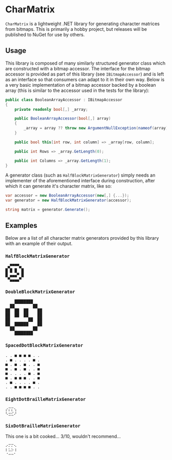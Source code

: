 # CharMatrix

`CharMatrix` is a lightweight .NET library for generating character matrices from bitmaps. This is primarily a hobby project, but releases will be published to NuGet for use by others.

## Usage

This library is composed of many similarly structured generator class which are constructed with a bitmap accessor. The interface for the bitmap accessor is provided as part of this library (see `IBitmapAccessor`) and is left as an interface so that consumers can adapt to it in their own way. Below is a very basic implementation of a bitmap accessor backed by a boolean array (this is similar to the accessor used in the tests for the library):

```csharp
public class BooleanArrayAccessor : IBitmapAccessor
{
    private readonly bool[,] _array;

    public BooleanArrayAccessor(bool[,] array)
    {
        _array = array ?? throw new ArgumentNullException(nameof(array));
    }

    public bool this[int row, int column] => _array[row, column];

    public int Rows => _array.GetLength(0);

    public int Columns => _array.GetLength(1);
}
```

A generator class (such as `HalfBlockMatrixGenerator`) simply needs an implementer of the aforementioned interface during construction, after which it can generate it's character matrix, like so:

```csharp
var accessor = new BooleanArrayAccessor(new[,] {...});
var generator = new HalfBlockMatrixGenerator(accessor);

string matrix = generator.Generate(); 
```

## Examples

Below are a list of all character matrix generators provided by this library with an example of their output.

### `HalfBlockMatrixGenerator`
```text
 ▄▀▀▀▀▄ 
█ █ █  █
█ ▄▄▄▀ █
 ▀▄▄▄▄▀ 
```

### `DoubleBlockMatrixGenerator`
```text
    ████████    
  ██        ██  
██  ██  ██    ██
██  ██  ██    ██
██        ██  ██
██  ██████    ██
  ██        ██  
    ████████    
```

### `SpacedDotBlockMatrixGenerator`
```text
. . ■ ■ ■ ■ . .
. ■ . . . . ■ .
■ . ■ . ■ . . ■
■ . ■ . ■ . . ■
■ . . . . ■ . ■
■ . ■ ■ ■ . . ■
. ■ . . . . ■ .
. . ■ ■ ■ ■ . .
```

### `EightDotBrailleMatrixGenerator`
```text
⡔⡍⡍⢢
⠣⣒⣊⠜
```

### `SixDotBrailleMatrixGenerator` 
This one is a bit cooked... 3/10, wouldn't recommend...
```text
⠔⠍⠍⠢
⠇⠥⠕⠸
⠈⠒⠒⠁
```